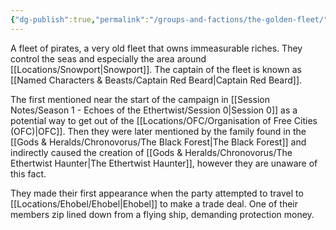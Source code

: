 ```yaml
---
{"dg-publish":true,"permalink":"/groups-and-factions/the-golden-fleet/","tags":["Groups"],"updated":"2025-03-01T21:15:13.175+00:00"}
---
```


A fleet of pirates, a very old fleet that owns immeasurable riches. They control the seas and especially the area around [[Locations/Snowport\|Snowport]]. The captain of the fleet is known as [[Named Characters & Beasts/Captain Red Beard\|Captain Red Beard]].

The first mentioned near the start of the campaign in [[Session Notes/Season 1 - Echoes of the Ethertwist/Session 0\|Session 0]] as a potential way to get out of the [[Locations/OFC/Organisation of Free Cities (OFC)\|OFC]]. Then they were later mentioned by the family found in the [[Gods & Heralds/Chronovorus/The Black Forest\|The Black Forest]] and indirectly caused the creation of [[Gods & Heralds/Chronovorus/The Ethertwist Haunter\|The Ethertwist Haunter]], however they are unaware of this fact.

They made their first appearance when the party attempted to travel to [[Locations/Ehobel/Ehobel\|Ehobel]] to make a trade deal. One of their members zip lined down from a flying ship, demanding protection money. 